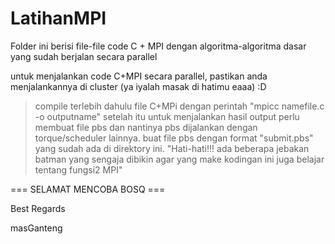 # LatihanMPI
Folder ini berisi file-file code C + MPI dengan algoritma-algoritma dasar yang sudah berjalan secara parallel

untuk menjalankan code C+MPI secara parallel, pastikan anda menjalankannya di cluster (ya iyalah masak di hatimu eaaa) :D
> compile terlebih dahulu file C+MPi dengan  perintah "mpicc namefile.c -o outputname"
 setelah itu untuk menjalankan hasil output perlu membuat file pbs dan nantinya pbs dijalankan dengan torque/scheduler lainnya.
> buat file pbs dengan format "submit.pbs" yang sudah ada di direktory ini.
"Hati-hati!!! ada beberapa jebakan batman yang sengaja dibikin agar yang make kodingan ini juga belajar tentang fungsi2 MPI"

=== SELAMAT MENCOBA BOSQ ===

Best Regards

masGanteng
